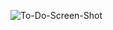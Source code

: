 ![To-Do-Screen-Shot](https://user-images.githubusercontent.com/75256931/233762070-a0023265-9120-443d-a6c7-efec2864356e.png)
